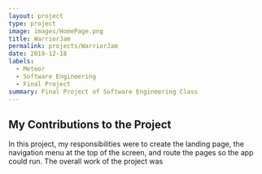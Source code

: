 ```yaml
---
layout: project
type: project
image: images/HomePage.png
title: WarriorJam
permalink: projects/WarriorJam
date: 2019-12-18
labels:
  - Meteor
  - Software Engineering
  - Final Project
summary: Final Project of Software Engineering Class 
---
```

## My Contributions to the Project
In this project, my responsibilities were to create the landing page, the navigation menu at the top of the screen, and route the pages so the app could run. The overall work of the project was 
